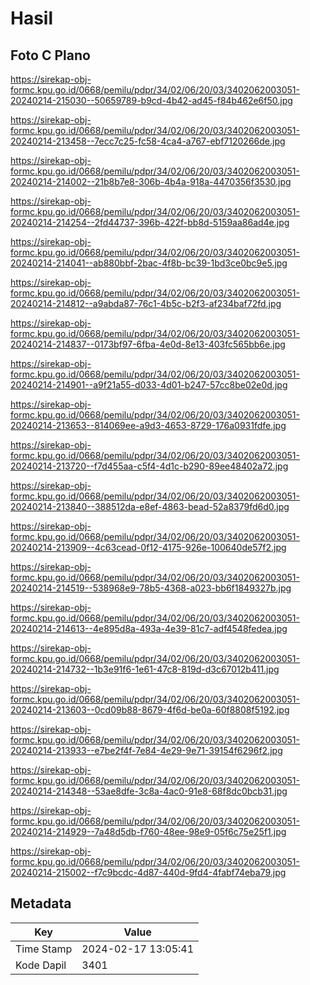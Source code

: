 # Hasil

## Foto C Plano

https://sirekap-obj-formc.kpu.go.id/0668/pemilu/pdpr/34/02/06/20/03/3402062003051-20240214-215030--50659789-b9cd-4b42-ad45-f84b462e6f50.jpg

https://sirekap-obj-formc.kpu.go.id/0668/pemilu/pdpr/34/02/06/20/03/3402062003051-20240214-213458--7ecc7c25-fc58-4ca4-a767-ebf7120266de.jpg

https://sirekap-obj-formc.kpu.go.id/0668/pemilu/pdpr/34/02/06/20/03/3402062003051-20240214-214002--21b8b7e8-306b-4b4a-918a-4470356f3530.jpg

https://sirekap-obj-formc.kpu.go.id/0668/pemilu/pdpr/34/02/06/20/03/3402062003051-20240214-214254--2fd44737-396b-422f-bb8d-5159aa86ad4e.jpg

https://sirekap-obj-formc.kpu.go.id/0668/pemilu/pdpr/34/02/06/20/03/3402062003051-20240214-214041--ab880bbf-2bac-4f8b-bc39-1bd3ce0bc9e5.jpg

https://sirekap-obj-formc.kpu.go.id/0668/pemilu/pdpr/34/02/06/20/03/3402062003051-20240214-214812--a9abda87-76c1-4b5c-b2f3-af234baf72fd.jpg

https://sirekap-obj-formc.kpu.go.id/0668/pemilu/pdpr/34/02/06/20/03/3402062003051-20240214-214837--0173bf97-6fba-4e0d-8e13-403fc565bb6e.jpg

https://sirekap-obj-formc.kpu.go.id/0668/pemilu/pdpr/34/02/06/20/03/3402062003051-20240214-214901--a9f21a55-d033-4d01-b247-57cc8be02e0d.jpg

https://sirekap-obj-formc.kpu.go.id/0668/pemilu/pdpr/34/02/06/20/03/3402062003051-20240214-213653--814069ee-a9d3-4653-8729-176a0931fdfe.jpg

https://sirekap-obj-formc.kpu.go.id/0668/pemilu/pdpr/34/02/06/20/03/3402062003051-20240214-213720--f7d455aa-c5f4-4d1c-b290-89ee48402a72.jpg

https://sirekap-obj-formc.kpu.go.id/0668/pemilu/pdpr/34/02/06/20/03/3402062003051-20240214-213840--388512da-e8ef-4863-bead-52a8379fd6d0.jpg

https://sirekap-obj-formc.kpu.go.id/0668/pemilu/pdpr/34/02/06/20/03/3402062003051-20240214-213909--4c63cead-0f12-4175-926e-100640de57f2.jpg

https://sirekap-obj-formc.kpu.go.id/0668/pemilu/pdpr/34/02/06/20/03/3402062003051-20240214-214519--538968e9-78b5-4368-a023-bb6f1849327b.jpg

https://sirekap-obj-formc.kpu.go.id/0668/pemilu/pdpr/34/02/06/20/03/3402062003051-20240214-214613--4e895d8a-493a-4e39-81c7-adf4548fedea.jpg

https://sirekap-obj-formc.kpu.go.id/0668/pemilu/pdpr/34/02/06/20/03/3402062003051-20240214-214732--1b3e91f6-1e61-47c8-819d-d3c67012b411.jpg

https://sirekap-obj-formc.kpu.go.id/0668/pemilu/pdpr/34/02/06/20/03/3402062003051-20240214-213603--0cd09b88-8679-4f6d-be0a-60f8808f5192.jpg

https://sirekap-obj-formc.kpu.go.id/0668/pemilu/pdpr/34/02/06/20/03/3402062003051-20240214-213933--e7be2f4f-7e84-4e29-9e71-39154f6296f2.jpg

https://sirekap-obj-formc.kpu.go.id/0668/pemilu/pdpr/34/02/06/20/03/3402062003051-20240214-214348--53ae8dfe-3c8a-4ac0-91e8-68f8dc0bcb31.jpg

https://sirekap-obj-formc.kpu.go.id/0668/pemilu/pdpr/34/02/06/20/03/3402062003051-20240214-214929--7a48d5db-f760-48ee-98e9-05f6c75e25f1.jpg

https://sirekap-obj-formc.kpu.go.id/0668/pemilu/pdpr/34/02/06/20/03/3402062003051-20240214-215002--f7c9bcdc-4d87-440d-9fd4-4fabf74eba79.jpg


## Metadata

| Key        | Value               |
| ---------- | ------------------- |
| Time Stamp | 2024-02-17 13:05:41 |
| Kode Dapil | 3401                |



